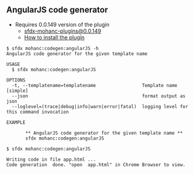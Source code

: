 ## AngularJS code generator
- Requires 0.0.149 version of the plugin
    - sfdx-mohanc-plugins@0.0.149
    - [How to install the plugin](https://mohan-chinnappan-n.github.io/dx/plugins.html#/1)



```
$ sfdx mohanc:codegen:angularJS -h
AngularJS code generator for the given template name

USAGE
  $ sfdx mohanc:codegen:angularJS

OPTIONS
  -t, --templatename=templatename                 Template name [simple]
  --json                                          format output as json
  --loglevel=(trace|debug|info|warn|error|fatal)  logging level for this command invocation

EXAMPLE

       ** AngularJS code generator for the given template name **
       sfdx mohanc:codegen:angularJS

```
```
$ sfdx mohanc:codegen:angularJS
```

```
Writing code in file app.html ...
Code generation  done. "open  app.html" in Chrome Browser to view.

```
